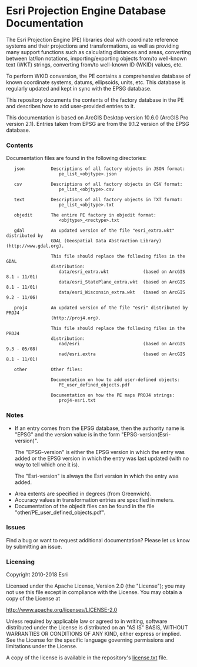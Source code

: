 # Esri Projection Engine Database Documentation

The Esri Projection Engine (PE) libraries deal with coordinate reference
systems and their projections and transformations, as well as providing
many support functions such as calculating distances and areas,
converting between lat/lon notations, importing/exporting objects from/to
well-known text (WKT) strings, converting from/to well-known ID (WKID) values, etc.

To perform WKID conversion, the PE contains a comprehensive database of
known coordinate systems, datums, ellipsoids, units, etc. This database is
regularly updated and kept in sync with the EPSG database.

This repository documents the contents of the factory database in the PE
and describes how to add user-provided entries to it.

This documentation is based on ArcGIS Desktop version 10.6.0 (ArcGIS Pro version 2.1).
Entries taken from EPSG are from the 9.1.2 version of the EPSG database.

### Contents

Documentation files are found in the following directories:

       json          Descriptions of all factory objects in JSON format:
                        pe_list_<objtype>.json

       csv           Descriptions of all factory objects in CSV format:
                        pe_list_<objtype>.csv

       text          Descriptions of all factory objects in TXT format:
                        pe_list_<objtype>.txt

       objedit       The entire PE factory in objedit format:
                        <objtype>_<rectype>.txt

       gdal          An updated version of the file "esri_extra.wkt" distributed by
                     GDAL (Geospatial Data Abstraction Library) (http://www.gdal.org).

                     This file should replace the following files in the GDAL
                     distribution:
                        data/esri_extra.wkt             (based on ArcGIS 8.1 - 11/01)
                        data/esri_StatePlane_extra.wkt  (based on ArcGIS 8.1 - 11/01)
                        data/esri_Wisconsin_extra.wkt   (based on ArcGIS 9.2 - 11/06)

       proj4         An updated version of the file "esri" distributed by PROJ4
                     (http://proj4.org).

                     This file should replace the following files in the PROJ4
                     distribution:
                        nad/esri                        (based on ArcGIS 9.3 - 05/08)
                        nad/esri.extra                  (based on ArcGIS 8.1 - 11/01)

       other         Other files:

                     Documentation on how to add user-defined objects:
                        PE_user_defined_objects.pdf

                     Documentation on how the PE maps PROJ4 strings:
                        proj4-esri.txt

### Notes

<ul>
   <li><p>If an entry comes from the EPSG database, then the authority name
          is "EPSG" and the version value is in the form
          "EPSG-version(Esri-version)".</p>
       <p>The "EPSG-version" is either the EPSG version in which the entry was
          added or the EPSG version in which the entry was last updated
          (with no way to tell which one it is).</p>
       <p>The "Esri-version" is always the Esri version in which the entry was
          added.</p>

   <li>Area extents are specified in degrees (from Greenwich).

   <li>Accuracy values in transformation entries are specified in meters.

   <li>Documentation of the objedit files can be found in the file
       "other/PE_user_defined_objects.pdf".
</ul>

### Issues

Find a bug or want to request additional documentation? Please let us know by submitting
an issue.

### Licensing

Copyright 2010-2018 Esri

Licensed under the Apache License, Version 2.0 (the "License");
you may not use this file except in compliance with the License.
You may obtain a copy of the License at

   http://www.apache.org/licenses/LICENSE-2.0

Unless required by applicable law or agreed to in writing, software
distributed under the License is distributed on an "AS IS" BASIS,
WITHOUT WARRANTIES OR CONDITIONS OF ANY KIND, either express or implied.
See the License for the specific language governing permissions and
limitations under the License.

A copy of the license is available in the repository's
[license.txt](license.txt) file.
